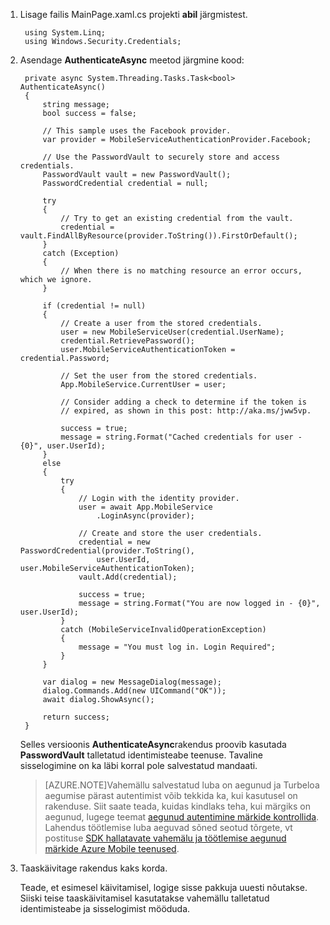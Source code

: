
1. Lisage failis MainPage.xaml.cs projekti **abil** järgmistest.

        using System.Linq;      
        using Windows.Security.Credentials;

2. Asendage **AuthenticateAsync** meetod järgmine kood:

        private async System.Threading.Tasks.Task<bool> AuthenticateAsync()
        {
            string message;
            bool success = false;

            // This sample uses the Facebook provider.
            var provider = MobileServiceAuthenticationProvider.Facebook;

            // Use the PasswordVault to securely store and access credentials.
            PasswordVault vault = new PasswordVault();
            PasswordCredential credential = null;

            try
            {
                // Try to get an existing credential from the vault.
                credential = vault.FindAllByResource(provider.ToString()).FirstOrDefault();
            }
            catch (Exception)
            {
                // When there is no matching resource an error occurs, which we ignore.
            }

            if (credential != null)
            {
                // Create a user from the stored credentials.
                user = new MobileServiceUser(credential.UserName);
                credential.RetrievePassword();
                user.MobileServiceAuthenticationToken = credential.Password;

                // Set the user from the stored credentials.
                App.MobileService.CurrentUser = user;

                // Consider adding a check to determine if the token is 
                // expired, as shown in this post: http://aka.ms/jww5vp.

                success = true;
                message = string.Format("Cached credentials for user - {0}", user.UserId);
            }
            else
            {
                try
                {
                    // Login with the identity provider.
                    user = await App.MobileService
                        .LoginAsync(provider);

                    // Create and store the user credentials.
                    credential = new PasswordCredential(provider.ToString(),
                        user.UserId, user.MobileServiceAuthenticationToken);
                    vault.Add(credential);

                    success = true;
                    message = string.Format("You are now logged in - {0}", user.UserId);
                }
                catch (MobileServiceInvalidOperationException)
                {
                    message = "You must log in. Login Required";
                }
            }
            
            var dialog = new MessageDialog(message);
            dialog.Commands.Add(new UICommand("OK"));
            await dialog.ShowAsync();

            return success;
        }

    Selles versioonis **AuthenticateAsync**rakendus proovib kasutada **PasswordVault** talletatud identimisteabe teenuse. Tavaline sisselogimine on ka läbi korral pole salvestatud mandaati.

    >[AZURE.NOTE]Vahemällu salvestatud luba on aegunud ja Turbeloa aegumise pärast autentimist võib tekkida ka, kui kasutusel on rakenduse. Siit saate teada, kuidas kindlaks teha, kui märgiks on aegunud, lugege teemat [aegunud autentimine märkide kontrollida](http://aka.ms/jww5vp). Lahendus töötlemise luba aeguvad sõned seotud tõrgete, vt postituse [SDK hallatavate vahemälu ja töötlemise aegunud märkide Azure Mobile teenused](http://blogs.msdn.com/b/carlosfigueira/archive/2014/03/13/caching-and-handling-expired-tokens-in-azure-mobile-services-managed-sdk.aspx). 

3. Taaskäivitage rakendus kaks korda.

    Teade, et esimesel käivitamisel, logige sisse pakkuja uuesti nõutakse. Siiski teise taaskäivitamisel kasutatakse vahemällu talletatud identimisteabe ja sisselogimist mööduda. 
